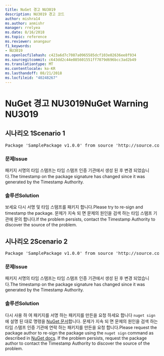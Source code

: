 ```yaml
---
title: NuGet 경고 NU3019
description: NU3019 경고 코드
author: mishra14
ms.author: anmishr
manager: rrelyea
ms.date: 8/16/2018
ms.topic: reference
ms.reviewer: anangaur
f1_keywords:
- NU3019
ms.openlocfilehash: c423a6d7c7087a0965585dcf103e02636ee8f934
ms.sourcegitcommit: c643dd2c44e085601551ff7079d696bcc3ad2b49
ms.translationtype: MT
ms.contentlocale: ko-KR
ms.lasthandoff: 08/21/2018
ms.locfileid: "40248267"
---
```

# <a name="nuget-warning-nu3019"></a><span data-ttu-id="21f53-103">NuGet 경고 NU3019</span><span class="sxs-lookup"><span data-stu-id="21f53-103">NuGet Warning NU3019</span></span>

## <a name="scenario-1"></a><span data-ttu-id="21f53-104">시나리오 1</span><span class="sxs-lookup"><span data-stu-id="21f53-104">Scenario 1</span></span>

<pre>Package 'SamplePackage v1.0.0' from source 'http://source.com/index.json': The timestamp integrity check failed.</pre>

### <a name="issue"></a><span data-ttu-id="21f53-105">문제</span><span class="sxs-lookup"><span data-stu-id="21f53-105">Issue</span></span>

<span data-ttu-id="21f53-106">패키지 서명의 타임 스탬프는 타임 스탬프 인증 기관에서 생성 된 후 변경 되었습니다.</span><span class="sxs-lookup"><span data-stu-id="21f53-106">The timestamp on the package signature has changed since it was generated by the Timestamp Authority.</span></span>


### <a name="solution"></a><span data-ttu-id="21f53-107">솔루션</span><span class="sxs-lookup"><span data-stu-id="21f53-107">Solution</span></span>

<span data-ttu-id="21f53-108">보세요 다시 서명 및 타임 스탬프를 패키지 합니다.</span><span class="sxs-lookup"><span data-stu-id="21f53-108">Please try to re-sign and timestamp the package.</span></span> <span data-ttu-id="21f53-109">문제가 지속 되 면 문제의 원인을 검색 하는 타임 스탬프 기관에 문의 합니다.</span><span class="sxs-lookup"><span data-stu-id="21f53-109">If the problem persists, contact the Timestamp Authority to discover the source of the problem.</span></span>



## <a name="scenario-2"></a><span data-ttu-id="21f53-110">시나리오 2</span><span class="sxs-lookup"><span data-stu-id="21f53-110">Scenario 2</span></span>

<pre>Package 'SamplePackage v1.0.0' from source 'http://source.com/index.json': The primary signature's timestamp integrity check failed.</pre>

### <a name="issue"></a><span data-ttu-id="21f53-111">문제</span><span class="sxs-lookup"><span data-stu-id="21f53-111">Issue</span></span>

<span data-ttu-id="21f53-112">패키지 서명의 타임 스탬프는 타임 스탬프 인증 기관에서 생성 된 후 변경 되었습니다.</span><span class="sxs-lookup"><span data-stu-id="21f53-112">The timestamp on the package signature has changed since it was generated by the Timestamp Authority.</span></span>


### <a name="solution"></a><span data-ttu-id="21f53-113">솔루션</span><span class="sxs-lookup"><span data-stu-id="21f53-113">Solution</span></span>

<span data-ttu-id="21f53-114">다시 사용 하 여 패키지를 서명 하는 패키지를 만든을 요청 하세요 합니다 `nuget sign` 에 설명 된 대로 명령을 [NuGet 문서](https://docs.microsoft.com/en-us/nuget/create-packages/sign-a-package)합니다. 문제가 지속 되 면 문제의 원인을 검색 하는 타임 스탬프 인증 기관에 연락 하는 패키지를 만든을 요청 합니다.</span><span class="sxs-lookup"><span data-stu-id="21f53-114">Please request the package author to re-sign the package using the `nuget sign` command as described in [NuGet docs](https://docs.microsoft.com/en-us/nuget/create-packages/sign-a-package). If the problem persists, request the package author to contact the Timestamp Authority to discover the source of the problem.</span></span>


